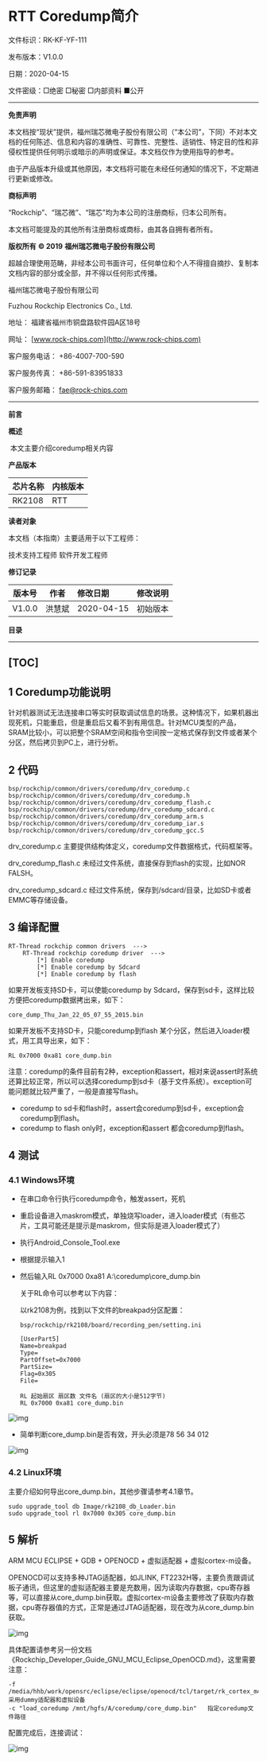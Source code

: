# RTT Coredump简介

文件标识：RK-KF-YF-111

发布版本：V1.0.0

日期：2020-04-15

文件密级：□绝密   □秘密   □内部资料   ■公开

---

**免责声明**

本文档按“现状”提供，福州瑞芯微电子股份有限公司（“本公司”，下同）不对本文档的任何陈述、信息和内容的准确性、可靠性、完整性、适销性、特定目的性和非侵权性提供任何明示或暗示的声明或保证。本文档仅作为使用指导的参考。

由于产品版本升级或其他原因，本文档将可能在未经任何通知的情况下，不定期进行更新或修改。

**商标声明**

“Rockchip”、“瑞芯微”、“瑞芯”均为本公司的注册商标，归本公司所有。

本文档可能提及的其他所有注册商标或商标，由其各自拥有者所有。

**版权所有** **© 2019** **福州瑞芯微电子股份有限公司**

超越合理使用范畴，非经本公司书面许可，任何单位和个人不得擅自摘抄、复制本文档内容的部分或全部，并不得以任何形式传播。

福州瑞芯微电子股份有限公司

Fuzhou Rockchip Electronics Co., Ltd.

地址：     福建省福州市铜盘路软件园A区18号

网址：     [www.rock-chips.com](http://www.rock-chips.com)

客户服务电话： +86-4007-700-590

客户服务传真： +86-591-83951833

客户服务邮箱： [fae@rock-chips.com](mailto:fae@rock-chips.com)

---

**前言**

**概述**

​	本文主要介绍coredump相关内容

**产品版本**

| **芯片名称** | **内核版本** |
| ------------ | ------------ |
| RK2108    | RTT     |

**读者对象**

本文档（本指南）主要适用于以下工程师：

技术支持工程师
软件开发工程师

**修订记录**

| **版本号** | **作者** | **修改日期** | **修改说明** |
| ---------- | --------| :--------- | ------------ |
| V1.0.0    | 洪慧斌 | 2020-04-15 | 初始版本     |

**目录**

---
[TOC]
---

## 1 Coredump功能说明

​	针对机器测试无法连接串口等实时获取调试信息的场景。这种情况下，如果机器出现死机，只能重启，但是重启后又看不到有用信息。针对MCU类型的产品，SRAM比较小，可以把整个SRAM空间和指令空间按一定格式保存到文件或者某个分区，然后拷贝到PC上，进行分析。

## 2 代码

```
bsp/rockchip/common/drivers/coredump/drv_coredump.c
bsp/rockchip/common/drivers/coredump/drv_coredump.h
bsp/rockchip/common/drivers/coredump/drv_coredump_flash.c
bsp/rockchip/common/drivers/coredump/drv_coredump_sdcard.c
bsp/rockchip/common/drivers/coredump/drv_coredump_arm.s
bsp/rockchip/common/drivers/coredump/drv_coredump_iar.s
bsp/rockchip/common/drivers/coredump/drv_coredump_gcc.S
```

drv_coredump.c 主要提供结构体定义，coredump文件数据格式，代码框架等。

drv_coredump_flash.c 未经过文件系统，直接保存到flash的实现，比如NOR FALSH。

drv_coredump_sdcard.c 经过文件系统，保存到/sdcard/目录，比如SD卡或者EMMC等存储设备。

## 3 编译配置

```
RT-Thread rockchip common drivers  --->
	RT-Thread rockchip coredump driver  --->
		[*] Enable coredump
		[*] Enable coredump by Sdcard
		[*] Enable coredump by flash
```

如果开发板支持SD卡，可以使能coredump by Sdcard，保存到sd卡，这样比较方便把coredump数据拷出来，如下：

```
core_dump_Thu_Jan_22_05_07_55_2015.bin
```

如果开发板不支持SD卡，只能coredump到flash 某个分区，然后进入loader模式，用工具导出来，如下：

```
RL 0x7000 0xa81 core_dump.bin
```

注意：coredump的条件目前有2种，exception和assert，相对来说assert时系统还算比较正常，所以可以选择coredump到sd卡（基于文件系统）。exception可能问题就比较严重了，一般是直接写flash。

* coredump to sd卡和flash时，assert会coredump到sd卡，exception会coredump到flash。
* coredump to flash only时，exception和assert 都会coredump到flash。

## 4 测试

### 4.1 Windows环境

* 在串口命令行执行coredump命令，触发assert，死机

* 重启设备进入maskrom模式，单独烧写loader，进入loader模式（有些芯片，工具可能还是提示是maskrom，但实际是进入loader模式了）

* 执行Android_Console_Tool.exe

* 根据提示输入1

* 然后输入RL 0x7000 0xa81 A:\coredump\core_dump.bin

  关于RL命令可以参考以下内容：

  以rk2108为例，找到以下文件的breakpad分区配置：

  ```
  bsp/rockchip/rk2108/board/recording_pen/setting.ini

  [UserPart5]
  Name=breakpad
  Type=
  PartOffset=0x7000
  PartSize=
  Flag=0x305
  File=

  RL 起始扇区 扇区数 文件名 (扇区的大小是512字节)
  RL 0x7000 0xa81 core_dump.bin
  ```

![img](Rockchip_Developer_Guide_RTT_Coredump_CN/3.png)

* 简单判断core_dump.bin是否有效，开头必须是78 56 34 012

![img](Rockchip_Developer_Guide_RTT_Coredump_CN/4.png)

### 4.2 Linux环境

主要介绍如何导出core_dump.bin，其他步骤请参考4.1章节。

```
sudo upgrade_tool db Image/rk2108_db_Loader.bin
sudo upgrade_tool rl 0x7000 0x305 core_dump.bin
```

## 5 解析

ARM MCU ECLIPSE + GDB + OPENOCD + 虚拟适配器 + 虚拟cortex-m设备。

OPENOCD可以支持多种JTAG适配器，如JLINK, FT2232H等，主要负责跟调试板子通讯，但这里的虚拟适配器主要是充数用，因为读取内存数据，cpu寄存器等，可以直接从core_dump.bin获取。虚拟cortex-m设备主要修改了获取内存数据，cpu寄存器值的方式，正常是通过JTAG适配器，现在改为从core_dump.bin获取。

![img](Rockchip_Developer_Guide_RTT_Coredump_CN/2.png)

具体配置请参考另一份文档《Rockchip_Developer_Guide_GNU_MCU_Eclipse_OpenOCD.md》，这里需要注意：

```
-f /media/hhb/work/opensrc/eclipse/eclipse/openocd/tcl/target/rk_cortex_m4_virt.cfg   采用dummy适配器和虚拟设备
-c "load_coredump /mnt/hgfs/A/coredump/core_dump.bin"   指定coredump文件路径
```

配置完成后，连接调试：

![img](Rockchip_Developer_Guide_RTT_Coredump_CN/1.png)

